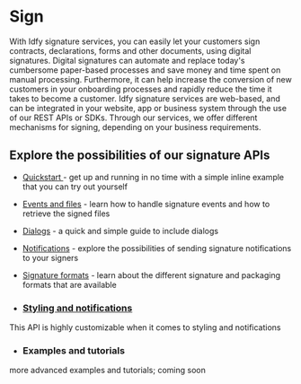 # Sign

With Idfy signature services, you can easily let your customers sign contracts, declarations, forms and other documents, using digital signatures. Digital signatures can automate and replace today's cumbersome paper-based processes and save money and time spent on manual processing. Furthermore, it can help increase the conversion of new customers in your onboarding processes and rapidly reduce the time it takes to become a customer. Idfy signature services are web-based, and can be integrated in your website, app or business system through the use of our REST APIs or SDKs. Through our services, we offer different mechanisms for signing, depending on your business requirements.

## Explore the possibilities of our signature APIs

* [Quickstart ](/signature/get-started.md)- get up and running in no time with a simple inline example that you can try out yourself
* [Events and files](/signature/events-and-files.md) - learn how to handle signature events and how to retrieve the signed files
* [Dialogs](/signature/dialogs.md) - a quick and simple guide to include dialogs
* [Notifications](Notifications.md) - explore the possibilities of sending signature notifications to your signers
* [Signature formats](#) - learn about the different signature and packaging formats that are available

* ### [Styling and notifications](/signature/styling-and-notifications.md)

This API is highly customizable when it comes to styling and notifications

* ### Examples and tutorials 

more advanced examples and tutorials; coming soon



